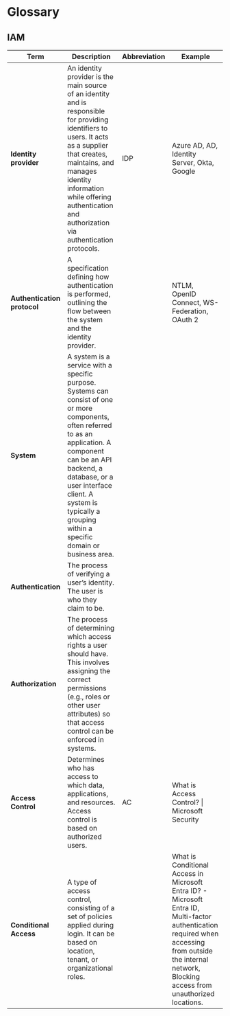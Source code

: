 # Glossary

## IAM

| Term           | Description | Abbreviation | Example |
|------------------------|-------------|-------------|---------|
| **Identity provider** | An identity provider is the main source of an identity and is responsible for providing identifiers to users. It acts as a supplier that creates, maintains, and manages identity information while offering authentication and authorization via authentication protocols. | IDP | Azure AD, AD, Identity Server, Okta, Google |
| **Authentication protocol** | A specification defining how authentication is performed, outlining the flow between the system and the identity provider. |  | NTLM, OpenID Connect, WS-Federation, OAuth 2 |
| **System** | A system is a service with a specific purpose. Systems can consist of one or more components, often referred to as an application. A component can be an API backend, a database, or a user interface client. A system is typically a grouping within a specific domain or business area. |  |  |
| **Authentication** | The process of verifying a user’s identity. The user is who they claim to be. |  |  |
| **Authorization** | The process of determining which access rights a user should have. This involves assigning the correct permissions (e.g., roles or other user attributes) so that access control can be enforced in systems. |  |  |
| **Access Control** | Determines who has access to which data, applications, and resources. Access control is based on authorized users. | AC | What is Access Control? \| Microsoft Security |
| **Conditional Access** | A type of access control, consisting of a set of policies applied during login. It can be based on location, tenant, or organizational roles. |  | What is Conditional Access in Microsoft Entra ID? - Microsoft Entra ID, Multi-factor authentication required when accessing from outside the internal network, Blocking access from unauthorized locations. |
